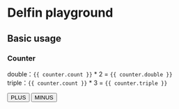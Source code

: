 <script>
  import RepeatClick from '../.vitepress/directives/repeat-click'

  export default {
    directives: {
      'repeat-click': RepeatClick
    }
  }
</script>

<script setup>
import { useCenter } from 'delfin'

const { counter } = useCenter()

const calculate = value => () => {
  counter.count += value
}
</script>

# Delfin playground

## Basic usage

### Counter
<div class="font-mono mt-1">
  double：<code>{{ counter.count }}</code> * 2 = <code>{{ counter.double }}</code>
</div>
<div class="font-mono mt-1">
  triple：<code>{{ counter.count }}</code> * 3 = <code>{{ counter.triple }}</code>
</div>

<button class="btn" v-repeat-click="calculate(1)">PLUS</button>
<button class="btn" v-repeat-click="calculate(-1)">MINUS</button>
